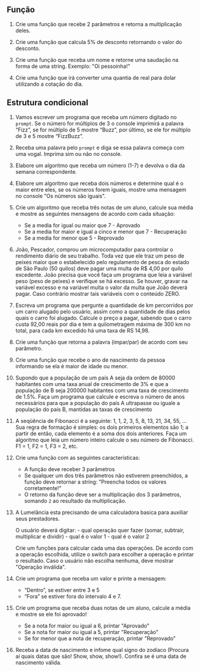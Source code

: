 ## Função

1. Crie uma função que recebe 2 parâmetros e retorna a multiplicação deles.

1. Crie uma função que calcula 5% de desconto retornando o valor do desconto.

1. Crie uma função que receba um nome e retorne uma saudação na forma de uma string. Exemplo: "Oi pessoinha!"

1. Crie uma função que irá converter uma quantia de real para dolar utilizando a cotação do dia.



## Estrutura condicional

1. Vamos escrever um programa que receba um número digitado no `prompt`. Se o número for múltiplos de 3 o console imprimirá a palavra “Fizz”, se for múltiplo de 5 mostre “Buzz”, por último, se ele for múltiplo de 3 e 5 mostre “FizzBuzz”.

1. Receba uma palavra pelo `prompt` e diga se essa palavra começa com uma vogal. Imprima sim ou não no console.

1. Elabore um algoritmo que receba um número (1-7) e devolva o dia da semana correspondente.

1. Elabore um algoritmo que receba dois números e determine qual é o maior entre eles, se os números forem iguais, mostre uma mensagem no console "Os números são iguais".

1. Crie um algoritmo que receba três notas de um aluno, calcule sua média e mostre as seguintes mensagens de acordo com cada situação:
    - Se a media for igual ou maior que 7 - Aprovado
    - Se a media for maior e igual a cinco e menor que 7 - Recuperação 
    - Se a media for menor que 5 - Reprovado

1. João, Pescador, comprou um microcomputador para controlar o rendimento diário de seu trabalho. Toda vez que ele traz um peso de peixes maior que o estabelecido pelo regulamento de pesca do estado de São Paulo (50 quilos) deve pagar uma multa de R$ 4,00 por quilo excedente. João precisa que você faça um programa que leia a variável peso (peso de peixes) e verifique se há excesso. Se houver, gravar na variável excesso e na variável multa o valor da multa que João deverá pagar. Caso contrário mostrar tais variáveis com o conteúdo ZERO.

1. Escreva um programa que pergunte a quantidade de km percorridos por um carro alugado pelo usuário, assim como a quantidade de dias pelos quais o carro foi alugado. Calcule o preço a pagar, sabendo que o carro custa 92,00 reais por dia e tem a quilometragem máxima de 300 km no total, para cada km excedido há uma taxa de RS 14,98.

1. Crie uma função que retorna a palavra (impar/par) de acordo com seu parâmetro.

1. Crie uma função que recebe o ano de nascimento da pessoa informando se ela é maior de idade ou menor.

1. Supondo que a população de um país A seja da ordem de 80000 habitantes com uma taxa anual de crescimento de 3% e que a população de B seja 200000 habitantes com uma taxa de crescimento de 1.5%. Faça um programa que calcule e escreva o número de anos necessários para que a população do país A ultrapasse ou iguale a população do país B, mantidas as taxas de crescimento

1. A seqüência de Fibonacci é a seguinte: 1, 1, 2, 3, 5, 8, 13, 21, 34, 55, ... Sua regra de formação é simples: os dois primeiros elementos são 1; a partir de então, cada elemento é a soma dos dois anteriores. Faça um algoritmo que leia um número inteiro calcule o seu número de Fibonacci. F1 = 1, F2 = 1, F3 = 2, etc.

1. Crie uma função com as seguintes características:
   - A função deve receber 3 parâmetros
   - Se qualquer um dos três parâmetros não estiverem preenchidos, a função deve retornar a string: "Preencha todos os valores corretamente!"
   - O retorno da função deve ser a multiplicação dos 3 parâmetros, somando `2` ao resultado da multiplicação.

1. A Lumelância esta precisando de uma calculadora basica para auxiliar seus prestadores.

    O usuário deverá digitar:
        - qual operação quer fazer (somar, subtrair, multiplicar e dividir)
        - qual é o valor 1
        - qual é o valor 2
    
    Crie um funções para calcular cada uma das operações.
    De acordo com a operação escolhida, utilize o switch para escolher a operação e printar o resultado.
    Caso o usuário não escolha nenhuma, deve mostrar "Operação inválida".

1. Crie um programa que receba um valor e printe a mensagem:
    - “Dentro”, se estiver entre 3 e 5
    - “Fora” se estiver fora do intervalo 4 e 7.

1. Crie um programa que receba duas notas de um aluno, calcule a média e mostre se ele foi aprovado!
    - Se a nota for maior ou igual a 6, printar "Aprovado"
    - Se a nota for maior ou igual a 5, printar "Recuperação"
    - Se for menor que a nota de recuperação, printar "Reprovado"

1. Receba a data de nascimento e infome qual signo do zodíaco (Procura aí quais datas que são! Show, show, show!). Confira se é uma data de nascimento válida.